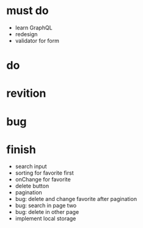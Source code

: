 # must do

- learn GraphQL
- redesign
- validator for form

# do

# revition

# bug

# finish

- search input
- sorting for favorite first
- onChange for favorite
- delete button
- pagination
- bug: delete and change favorite after pagination
- bug: search in page two
- bug: delete in other page
- implement local storage
